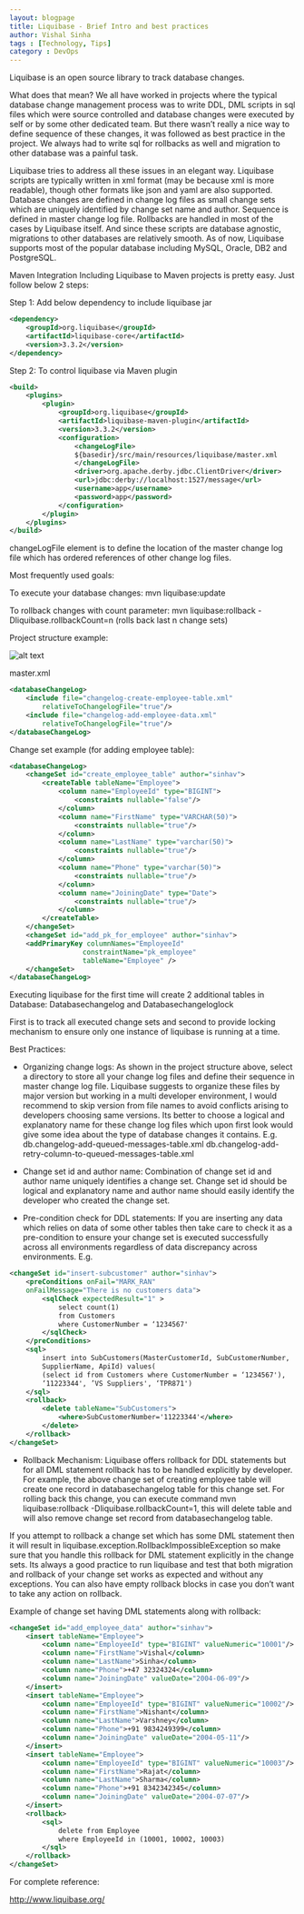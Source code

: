 ```yaml
---
layout: blogpage
title: Liquibase - Brief Intro and best practices
author: Vishal Sinha
tags : [Technology, Tips]
category : DevOps
---
```


Liquibase is an open source library to track database changes.

What does that mean?
We all have worked in projects where the typical database change management process was to write DDL, DML scripts in sql files which were source controlled and database changes were executed by self or by some other dedicated team. But there wasn’t really a nice way to define sequence of these changes, it was followed as best practice in the project. We always had to write sql for rollbacks as well and migration to other database was a painful task.

Liquibase tries to address all these issues in an elegant way. Liquibase scripts are typically written in xml format (may be because xml is more readable), though other formats like json and yaml are also supported. Database changes are defined in change log files as small change sets which are uniquely identified by change set name and author. Sequence is defined in master change log file. Rollbacks are handled in most of the cases by Liquibase itself. And since these scripts are database agnostic, migrations to other databases are relatively smooth. As of now, Liquibase supports most of the popular database including MySQL, Oracle, DB2 and PostgreSQL.

<!--more-->   

Maven Integration
Including Liquibase to Maven projects is pretty easy. Just follow below 2 steps:

Step 1: Add below dependency to include liquibase jar

```xml
<dependency>
    <groupId>org.liquibase</groupId>
    <artifactId>liquibase-core</artifactId>
    <version>3.3.2</version>
</dependency>
```

Step 2: To control liquibase via Maven plugin

```xml
<build>
    <plugins>
        <plugin>
            <groupId>org.liquibase</groupId>
            <artifactId>liquibase-maven-plugin</artifactId>
            <version>3.3.2</version>
            <configuration>
                <changeLogFile>
                ${basedir}/src/main/resources/liquibase/master.xml
                </changeLogFile>
                <driver>org.apache.derby.jdbc.ClientDriver</driver>
                <url>jdbc:derby://localhost:1527/message</url>
                <username>app</username>
                <password>app</password>
            </configuration>
        </plugin>
    </plugins>
</build>
```

changeLogFile element is to define the location of the master change log file which has ordered references of other change log files.

Most frequently used goals:

To execute your database changes:
    mvn liquibase:update

To rollback changes with count parameter:
    mvn liquibase:rollback -Dliquibase.rollbackCount=n (rolls back last n change sets)

Project structure example:

![alt text](/img/project-structure.png "Project Structure")

master.xml

```xml
<databaseChangeLog>
    <include file="changelog-create-employee-table.xml" 
        relativeToChangelogFile="true"/>
    <include file="changelog-add-employee-data.xml" 
        relativeToChangelogFile="true"/>
</databaseChangeLog>
```

Change set example (for adding employee table):

```xml
<databaseChangeLog>
    <changeSet id="create_employee_table" author="sinhav">
        <createTable tableName="Employee">
            <column name="EmployeeId" type="BIGINT">
                <constraints nullable="false"/>
            </column>
            <column name="FirstName" type="VARCHAR(50)">
                <constraints nullable="true"/>
            </column>
            <column name="LastName" type="varchar(50)">
                <constraints nullable="true"/>
            </column>
            <column name="Phone" type="varchar(50)">
                <constraints nullable="true"/>
            </column>
            <column name="JoiningDate" type="Date">
                <constraints nullable="true"/>
            </column>
        </createTable>
    </changeSet>
    <changeSet id="add_pk_for_employee" author="sinhav">
    <addPrimaryKey columnNames="EmployeeId"
                  constraintName="pk_employee"
                  tableName="Employee" />
    </changeSet>
</databaseChangeLog>
```

Executing liquibase for the first time will create 2 additional tables in Database: Databasechangelog and Databasechangeloglock

First is to track all executed change sets and second to provide locking mechanism to ensure only one instance of liquibase is running at a time.

Best Practices:

- Organizing change logs:
As shown in the project structure above, select a directory to store all your change log files and define their sequence in master change log file. Liquibase suggests to organize these files by major version but working in a multi developer environment, I would recommend to skip version from file names to avoid conflicts arising to developers choosing same versions. Its better to choose a logical and explanatory name for these change log files which upon first look would give some idea about the type of database changes it contains. E.g.
db.changelog-add-queued-messages-table.xml
db.changelog-add-retry-column-to-queued-messages-table.xml

- Change set id and author name:
Combination of change set id and author name uniquely identifies a change set. Change set id should be logical and explanatory name and author name should easily identify the developer who created the change set.

- Pre-condition check for DDL statements:
If you are inserting any data which relies on data of some other tables then take care to check it as a pre-condition to ensure your change set is executed successfully across all environments regardless of data discrepancy across environments. E.g.

```xml
<changeSet id="insert-subcustomer" author="sinhav">
    <preConditions onFail="MARK_RAN" 
    onFailMessage="There is no customers data">
        <sqlCheck expectedResult="1" >
            select count(1)
            from Customers
            where CustomerNumber = ‘1234567'
        </sqlCheck>
    </preConditions>
    <sql>
        insert into SubCustomers(MasterCustomerId, SubCustomerNumber,
        SupplierName, ApiId) values(
        (select id from Customers where CustomerNumber = ‘1234567'),
        ‘11223344', ’VS Suppliers', ‘TPR871')
    </sql>
    <rollback>
        <delete tableName="SubCustomers">
            <where>SubCustomerNumber='11223344'</where>
        </delete>
    </rollback>
</changeSet>
```

- Rollback Mechanism:
Liquibase offers rollback for DDL statements but for all DML statement rollback has to be handled explicitly by developer. For example, the above change set of creating employee table will create one record in databasechangelog table for this change set. For rolling back this change, you can execute command mvn liquibase:rollback -Dliquibase.rollbackCount=1, this will delete table and will also remove change set record from databasechangelog table.

If you attempt to rollback a change set which has some DML statement then it will result in liquibase.exception.RollbackImpossibleException so make sure that you handle this rollback for DML statement explicitly in the change sets. Its always a good practice to run liquibase and test that both migration and rollback of your change set works as expected and without any exceptions. You can also have empty rollback blocks in case you don’t want to take any action on rollback.

Example of change set having DML statements along with rollback:

```xml
<changeSet id="add_employee_data" author="sinhav">
    <insert tableName="Employee">
        <column name="EmployeeId" type="BIGINT" valueNumeric="10001"/>
        <column name="FirstName">Vishal</column>
        <column name="LastName">Sinha</column>
        <column name="Phone">+47 32324324</column>
        <column name="JoiningDate" valueDate="2004-06-09"/>
    </insert>
    <insert tableName="Employee">
        <column name="EmployeeId" type="BIGINT" valueNumeric="10002"/>
        <column name="FirstName">Nishant</column>
        <column name="LastName">Varshney</column>
        <column name="Phone">+91 9834249399</column>
        <column name="JoiningDate" valueDate="2004-05-11"/>
    </insert>
    <insert tableName="Employee">
        <column name="EmployeeId" type="BIGINT" valueNumeric="10003"/>
        <column name="FirstName">Rajat</column>
        <column name="LastName">Sharma</column>
        <column name="Phone">+91 8342342345</column>
        <column name="JoiningDate" valueDate="2004-07-07"/>
    </insert>
    <rollback>
        <sql>
            delete from Employee
            where EmployeeId in (10001, 10002, 10003)
        </sql>
    </rollback>
</changeSet>
```

For complete reference:

<a href="http://www.liquibase.org/" target="_blank">http://www.liquibase.org/</a>